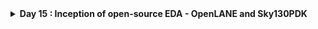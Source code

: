 <details>
  <Summary><strong> Day 15 : Inception of open-source EDA - OpenLANE and Sky130PDK</strong></summary>

# Contents
- [How to Talk to Computers](#how-to-talk-to-computers)
  - [Introduction to QFN-48 Package - Chip - Pads - Core - Die and IPs](#introduction-to-qfn--48-package--chip--pads--core--die-and-ips)
  - [Introduction to RISC-V](#introduction-to-risc--v)
    - [ISA (instruction Set Architecture)](#isa)
  - [From Software Applications to Hardware](#from-software-applications-to-hardware)   
- [SoC Design and OpenLANE](#soc-design-and-openlane)
  - [Introduction to all Components of open-source digital ASIC design](#introduction-to-all-components-of-open--source-digital-asic-design)
  - [Simplified RTL2GDS flow](#simplified-rtl2gds-flow)
  - [OpenLANE ASIC design flow](#openlane-detailed-asic-design-flow)
- [Openlane Installation](#openlane-installation)
  - [Steps to build OpenLANE](#steps-to-build-openlane)
  - [Steps to run OpenLANE for spm design](#steps-to-run-openlane)
- [Openlane Flow for picorv32a design](#openlane-flow-for-picorv32a-design)
  - [Directory Structure](#directory-structure)
  - [Clone the Repo](#clone-repo)
  - [Build PDKs from Source](#build-pdks)
  - [OpenLANE Synthesis for picorv32a](#openlane-synthesis)
- [Chip Floor planning considerations](#chip-floor-planning-considerations)
  - [Utilization factor and aspect ratio](#utilization-factor-and-aspect-ratio)
  - [Pre-placed cells](#cencept-of-pre--placed-cells)
  - [De-coupling Capacitors](#de--coupling-capacitors)
  - [Power planning](#power-planning)
  - [Pin-placement and logical cell placement blockage](#pin--placement-and-logical-cell-placement-blockage)

<a id="how-to-talk-to-computers"></a>
# How to Talk to Computers

<a id="introduction-to-qfn--48-package--chip--pads--core--die-and-ips"></a>
## Introduction to QFN-48 Package - Chip - Pads - Core - Die and IPs

**Package:** In any embedded board we have seen, the part of the board we consider as the chip is only the PACKAGE of the chip which is nothing but a protective layer or packet bound over the actual chip and the actual manufatured chip is usually present at the center of a package wherein, the connections from package is fed to the chip by WIRE BOUND method which is none other than basic wired connection.

![Alt Text](images/1.png)

The architecture inside the arduino chip is shown below

![Alt Text](images/2.png)

### QFN-48 (Quad Flat No-Leads) Package
The QFN-48 is a compact, high-performance IC package offering 48 solder-able pads on a 7 mm × 7 mm footprint. Its leadless “no-leads” design minimizes PCB real estate while providing excellent thermal and electrical characteristics.

The architecture inside the processor/ Soc is shown below. Various packages are available and the chip is present inside the package as shown in the diagram below.

![Alt Text](images/3_package_example.png)

**Key Features:**
- Leadless Design: Ultra-low profile; ideal for space-constrained PCBs
- 48 Connection Pads: Rich I/O for complex systems
- Compact Size: 7 mm × 7 mm footprint
- Thermal Efficiency: Exposed pad and copper slug optimize heat dissipation
- Electrical Performance: Low parasitic inductance and resistance

**Common Applications:**
- Microcontroller and microprocessor modules
- Wireless RF front-ends
- Power-management ICs
- High-density sensor interfaces
- Precision data-converter packages

**Chip Overview**
- Integrated circuit is the one in which thousand of gates ,resistors and capacitors are fabricated into it.An IC act as a memory,timer,counter ,amplifier etc.The main advantage of Ic is they are small in size and when comes to the functionality they does the best job.They are availabel in the form of packages.

**Core Functional Blocks:**
- Processing Units: One or more CPU cores (e.g., RISC-V, ARM) execute instructions and control data flow.
- Memory: SRAM, ROM, or flash cells store code, data, and configuration.
- I/O Interfaces: Digital GPIOs, high-speed serial links (QSPI, UART), and analog converters connect to the outside world.

The boundaries of the chip is connected to the pins present in the boundaries of the package.
![Alt Text](images/4.png)
![Alt Text](images/5.png)

**Chip Components Overview**
1. **Pads:** Small metal lands on the package periphery. Serve as the electrical interface between PCB traces and on-die interconnect
2. **Core:** Central silicon region containing CPU, bus fabric, and on-chip peripherals. Floorplanned for optimal timing, power, and area
3. **Die:** The complete silicon piece before packaging. Contains all active circuits, passive components, and metal routing layers

  
![Alt Text](images/6_risc-v_soc.png)

- In the above figure IP represents the Intellectual Property (IP) which are specific foundary. RISC-V and SRAM are the macros which are placed inside core. In the area surrounding the core I/O cells are placed. Physical design is the step which is used to place Intellectual Property (IP) and macros inside the core area.

- **Foundry IPs:** Pre-characterized circuit blocks supplied by the foundry. Delivered as GDSII, LEF/DEF and timing libraries, these IPs accelerate design by providing plug-and-play analog and mixed-signal functionality.

- **Macros:** Macros are large functional blocks designed by the SoC team (or third-party vendors) to meet specific on-chip requirements - such as custom SRAM banks, DMA controllers, or specialized accelerators.

### Macros vs. Foundry IPs Comparison

Below is a side-by-side comparison of in-house **macros** and **foundry IPs**, formatted as a GitHub-friendly Markdown table.

| **Feature**           | **Macros**                                                                                                                                  | **Foundry IPs**                                                                                                                           |
|-----------------------|----------------------------------------------------------------------------------------------------------------------------------------------|--------------------------------------------------------------------------------------------------------------------------------------------|
| **Definition**        | Pre-implemented functional blocks (e.g., custom SRAM banks, DMA controllers, accelerators) integrated at the subsystem level                  | Pre-characterized, silicon-proven blocks (e.g., ADC, PLL, high-speed PHYs) provided by the foundry                                           |
| **Source**            | Designed in-house or by third-party IP vendors                                                                                               | Developed, validated, and licensed directly by semiconductor foundries (e.g., TSMC, GlobalFoundries)                                        |
| **Complexity**        | Medium to high (e.g., custom logic, large memories, specialized accelerators)                                                                 | Can range from basic I/O cells to complex analog/digital subsystems (e.g., USB PHY, DDR PHY, PLL)                                           |
| **Customization**     | Highly configurable—parameters and micro-architecture can be tuned for specific power, performance, or area (PPA) goals                        | Limited parameterization—typically voltage range, bit-width, or process corner settings                                                      |
| **Integration Scope** | Integrated and verified at the SoC-level context (requires SoC-wide DRC/LVS, STA, and co-simulation with surrounding logic)                 | Delivered as “black-box” models (GDSII, LEF/DEF, Liberty) ready for drop-in use, requiring minimal SoC-level integration effort             |
| **Verification**      | Must be validated within the SoC—DRC/LVS, STA, power analysis, and functional verification in target use-cases                                | Pre-verified by the foundry across multiple PVT corners, including DRC, LVS, timing, and reliability tests                                   |
| **Purpose**           | Tailored to unique design requirements—e.g., low-power accelerators, custom memories, on-chip bus controllers                                 | Accelerate time-to-market by reusing proven, reusable building blocks, reducing design risk and development time                             |



<a id="introduction-to-risc--v"></a>
## Introduction to RISC-V
<a id="isa"></a>
### ISA (instruction Set Architecture)
The ISA is the “language” of the computer - the interface through which software talks to hardware. When you write C code, it must be executed on a specific processor layout. First, the compiler translates your C into RISC-V assembly; next, an assembler converts that into binary machine code, which is then fed to the processor to produce the required output.

Between the abstract RISC-V specification and the physical layout, we use a hardware description language (HDL) such as Verilog or VHDL. In this flow, the RTL description implements the RISC-V ISA, and that RTL is then synthesized and placed-and-routed to generate the final silicon layout.
![Alt Text](images/isa.png)

<a id="from-software-applications-to-hardware"></a>
## From Software Applications to Hardware
To run a software application on real silicon, high-level code must be transformed—step by step—into transistor-switching signals.  In modern systems this chain looks like:
1. **Application Software**  
   Written in C, C++, Java, etc., and used to implement user-facing functionality (e.g., a web browser or stopwatch).

2. **System Software**  
   Acts as the bridge between your app and the bare metal:
   - **Operating System (OS)**  
     Manages I/O, memory allocation, system calls, and resource scheduling.  
   - **Compiler**  
     Translates your high-level source into target-specific assembly (e.g., RISC-V instructions).  
   - **Assembler**  
     Converts that assembly into binary machine code, ready for the processor.  

3. **Instruction Set Architecture (ISA)**  
   The ISA (here, **RISC-V**) defines the exact binary opcodes your CPU core understands—this is the “language” in which your compiled code speaks to the hardware.

4. **Hardware Description & RTL**  
   A Hardware Description Language (HDL) like Verilog implements the ISA at the register-transfer level (RTL), describing how each instruction maps to flip-flops, adders, and control logic.

5. **Physical Design**  
   RTL is synthesized into a gate-level netlist, then placed, routed, and finally taped out in silicon.

![Alt Text](images/sys_sw.png)

**Example: Stopwatch App on RISC-V**
For example, consider a **stopwatch app** running on a **RISC-V core**. The user writes a simple function in C to implement timekeeping logic (hours, minutes, seconds). This high-level application code is first handled by the **system software**, including:

- **Operating System (OS)**:  
  Manages low-level operations like memory allocation, I/O handling, and system calls (e.g., `sleep()` and `clear()` in the C code).

- **Compiler**:  
  Translates the high-level C code into **RISC-V-specific assembly instructions** tailored to the target architecture.

- **Assembler**:  
  Converts the human-readable assembly code into **binary machine instructions**.

- **Linker**:  
  Combines all object files and dependencies into the final **`.exe` or binary executable**.

This **machine-level binary** is then fed to the **hardware layer**, where it is executed by the RISC-V processor. In physical design workflows, these binary instructions are synthesized and mapped into a **chip layout** using tools like:

- **OpenLane** – For RTL-to-GDSII flow
- **Sky130 PDK** – A 130nm open-source process design kit

Finally, the generated **layout is fabricated into silicon**, producing a chip that can independently execute the stopwatch functionality at the hardware level.

This demonstrates the full-stack hardware design flow:  
**from software → to compiler → to silicon.**

![Alt Text](images/stop_watch.png)

For the above stopwatch the below figure shows the input and output of the compiler and assembler.

![Alt Text](images/stop_watch_2.png)

This image demonstrates the complete transformation of a machine instruction (e.g., add x6, x10, x6) into real, executable hardware logic. At the top, the instruction is part of a RISC-V program defined by the Instruction Set Architecture (ISA) — the abstract interface between software and hardware. The assembler converts these instructions into binary machine code (e.g., 010001101...), which is then interpreted by the RTL (Register Transfer Level) hardware description written in Verilog. This RTL is synthesized into a gate-level netlist, comprising logic gates like NAND, NOR, and flip-flops. Finally, the logic is placed and routed into a physical layout on silicon — shown at the bottom right — where real transistors switch to implement the behavior defined by the instruction. This showcases how a single line of code flows from abstract software into concrete hardware functionality.

![Alt Text](images/stop_watch_3.png)


<a id="soc-design-and-openlane"></a>
# SoC Design and OpenLANE

<a id="introduction-to-all-components-of-open--source-digital-asic-design"></a>
## Introduction to all Components of open-source digital ASIC design
![Alt Text](images/open_source_digital_asic_design_1.png)
In a state-of-the-art digital ASIC design methodology, three categories of inputs converge within EDA toolchains to yield a manufacturable layout and GDSII database:
- RTL IP's
- EDA Tools
- PDK Data

**What is PDK?**
- Process Design Kit (PDK) is the collection of files used to model a fabrication process for the EDA tools used to design an IC. Typical PDK components include:
  - Process design rules: DRC, LVS, PEX
  - Device Models : SPICE models for transistors, diodes, capacitors, resistors, etc.  
  - Digital Standard Cell Libraries: Liberty (.lib) timing models, LEF abstract views, GDSII layouts for each cell  
  - I/O libraries: Specialized cells for pads, ESD protection, level shifters, SERDES PHYs, etc.
- PDK serves as the interface between the FAB and the designers.

![Alt Text](images/open_source_digital_asic_design_2.png)

<a id="simplified-rtl2gds-flow"></a>
## Simplified RTL2GDS flow

This diagram illustrates the core steps in a typical RTL-to-GDSII ASIC implementation flow, using your RTL source and the foundry’s PDK as primary inputs:

![Alt Text](images/open_source_digital_asic_design_3.png)

1. **RTL Synthesis:** Map RTL (Verilog/VHDL) into a gate-level netlist using the standard-cell library from the PDK. Perform technology mapping, logic optimization, and area/timing trade-offs.

![Alt Text](images/synthesis.png)
![Alt Text](images/synthesis_1.png)
3. **Floor & Power Planning:** Partitions the chip area, places key components (macros/IPs), and defines the power grid and I/O pad placement. This step aims to reduce power consumption and improve signal integrity by optimizing physical layout.

![Alt Text](images/chip_fp.png)
![Alt Text](images/fp.png)
![Alt Text](images/pp.png)

4. **Placement:** Assigns physical locations to standard cells, targeting minimal wirelength, low signal delay, and better area utilization. A well-placed design improves performance, reduces congestion, and eases routing complexity.

![Alt Text](images/plc.png)

Global placement provide approximate locations for all cells based on connectivity but in this stage the cells may be overlapped on each other and in detailed placement the positions obtained from global placements are minimally altered to make it legal (non-overlapping and in site-rows)

![Alt Text](images/plc_1.png)

6. **Clock Tree Synthesis (CTS):** Builds a clock distribution network to deliver the clock signal uniformly to all sequential elements like flip-flops and registers. CTS ensures minimal skew, balanced paths, and robust clock propagation.

![Alt Text](images/cts_1.png)

8. **Routing:** Connects all placed components based on netlist connectivity. The router optimizes wire paths for signal integrity, avoids congestion, and satisfies design rule constraints set by the foundry.

![Alt Text](images/routing.png)

skywater PDK has 6 routing layers in which the lowest layer is called the local interconnect layer which is a Titanium Nitride layer the following 5 layers are all Aluminium layers.

![Alt Text](images/routing_1.png)

9. **Sign-off:** Final validation stage - Timing analysis, Power analysis and Physical verification

![Alt Text](images/signoff.png)

11. **GDSII File Generation:** Produces the GDSII file containing all physical layout data. This file is used by foundries to generate photomasks and manufacture the silicon chip. The GDSII is essentially the final blueprint for chip fabrication.

<a id="openlane-detailed-asic-design-flow"></a>
## OpenLANE ASIC design flow
![Alt Text](images/open_lane_1.png)

OpenLANE flow is an automated RTL2GDSII flow where all required tools are embedded into it and you have complete control of each process. We control them by using env variables which will be discussed at each stage since they are unique for each of them. This OpenLANE flow is specially designed for no human interaction based RTL2GDSII flow. Hence we have automated mode and interactive mode to run the OpenLANE flow. 

- Designing an ASIC is a complex and fascinating process that entails various steps, from idea to the fabrication data.
- This process is filled with engineering challenges that require expertise and attention to detail. The entire process requires significant expertise and experience in chip design and can take several months to complete.
- The ASIC design flow is crucial to ensure successful ASIC design. It is based on a comprehensive understanding of ASIC specifications, requirements, low-power design, and performance.
- Engineers can streamline the process and meet crucial time-to-market goals by following a proven ASIC design flow.
- Each stage of the ASIC design cycle is supported by powerful EDA (Electronic Design Automation) tools that facilitate the implementation of the design. The following are examples of steps needed to realize an ASIC.

- **Design Entry**: In this step, the logic design is described using a Hardware Description Language (HDL) like System Verilog. Typically, the description is done at the data flow (Register Transfer) or behavioral levels.

- **Functional Verification**: It is essential to catch design errors early on. The description must be checked against the requirements, which can be done through simulation or formal methods. Functional verification is performed on the RTL description as well as the netlists generated by the following steps.

- **Synthesis:** In this step, the HDL description is converted into a circuit of the logic cells called the Netlist.

- **Layout/Physical Synthesis:** Also called Physical Implementation. In this step, the logic circuit is converted into a layout of the photo masks used for fabrication. This complex step involves several sub-steps typically automated using its flow. These steps include Floorplanning, Placement, Clock-tree synthesis and Routing. Because Placement and Routing are the most time-consuming operations, sometimes we refer to this step as “Placement and Routing”, or PnR.

- **Signoff:** marks the final stage in the rigorous journey of an ASIC’s design; it ensures your creation functions flawlessly, operates efficiently, and ultimately delivers on its promise before sending your chip blueprint off to be carved in silicon.

![Alt Text](images/OL.png)


![Alt Text](images/OL_pnr.png)
![Alt Text](images/OL_antenna_rule_violations.png)
![Alt Text](images/OL_antenna_rule_violations_1.png)
![Alt Text](images/OL_antenna_rule_violations_2.png)
![Alt Text](images/OL_signoff_1.png)
![Alt Text](images/OL_signoff_2.png)


<details>
  <Summary><strong> Openlane Installation and spm</strong></summary>

<a id="openlane-installation"></a>
# Openlane Installation

- Steps to install OpenLane and all its dependencies on an Ubuntu system using an automated build script.
- The scripts in this repo are :
  - `openlane_script.sh` : It is a standalone script that installs OpenLane (latest version) and all its dependencies.
  - `openlane_script_wo_depends.sh` : It is a lighter version that works alongside the [vsdflow script](https://github.com/kunalg123/vsdflow), assuming some tools are already pre-installed.

<a id="steps-to-build-openalne"></a>
## Steps to build OpenLANE

1. `git clone https://github.com/nickson-jose/openlane_build_script`
2. `sudo -i` #switch to root user (or have root user password ready).
3. Change directory to where openlane_build_script folder was cloned. `cd /path/to/openlane_build_script`
4. Execute the script as below:

      - **For standalone build**
       
        - `chmod 775 openlane_script.sh`
        - `./openlane_script.sh`
     
      - **For build in conjunction with vsdflow**
       
        -  Copy the `openlane_script_wo_depends.sh` to vsdflow folder.
        - `chmod 775  openlane_script_wo_depends.sh`
        - `./openlane_script_wo_depends.sh`
      
5. This script would create following directory structure:

- **For build in conjunction with vsdflow**
```bash 
vsdflow/
  └── work
     └── tools
      ├── cmake-3.13.0
      ├── cmake-3.13.0.tar.gz
      ├── graywolf
      ├── magic-8.3.50
      ├── magic-8.3.50.tgz
      ├── netgen-1.5.134
      ├── netgen-1.5.134.tgz
      ├── openlane_working_dir
      ├── OpenSTA
      ├── OpenTimer
      ├── qflow-1.3.17
      ├── qflow-1.3.17.tgz
      ├── qrouter-1.4.59
      ├── qrouter-1.4.59.tgz

```
- **For standalone build**
 ```bash  
 Desktop/
 ...
  └── work
    └── tools 
        └── openlane_working_dir
         |__ Openlane
                       
```              

![Alt Text](images/1_openlane_script_Sh.png)
![Alt Text](images/2_build_done.png)

<a id="steps-to-run-openalne"></a>
## Steps to run OpenLANE

1. Go to /path/to/openlane (i.e., ~/work/tools/openlane_working_dir/Openlane)
2. There are two ways of invoking openlane. The easiest of the two would be:
   - `make mount`

   The second way would be to explicitly specify the path to PDK_ROOT and OPENLANE_IMAGE_NAME and invoking docker with these inputs
   - `export PDK_ROOT=<absolute path to where skywater-pdk and open_pdks reside>`
   - `export OPENLANE_IMAGE_NAME=<docker image name>`
   - `docker run -it -v $(pwd):/openlane -v $PDK_ROOT:$PDK_ROOT -e PDK_ROOT=$PDK_ROOT -u $(id -u $USER):$(id -g $USER) $OPENLANE_IMAGE_NAME`
   
3. **Note:** If you face "permission denied" during docker invocation in setup or in above step, do refer below link to resolve:
   - [Fix Docker Permission Denied Issue](https://stackoverflow.com/questions/48957195/how-to-fix-docker-got-permission-denied-issue)

4. `./flow.tcl -design spm`
(the above flow.tcl command will run RTL2GDS flow for design named "spm". Same can be done for other designs which are present in ~/work/tools/openlane_working_dir/Openlane/designs)

5. Refer to: https://github.com/efabless/openlane for detailed instructions.


![Alt Text](images/3_run_openlane_for_spm.png)
![Alt Text](images/4_run_openlane_spm_done.png)


### Calculation of Flop Ratio and DFF % from synthesis statistics report file

```math
Flop\ Ratio = \frac{63}{253} = 0.249011
```
```math
Percentage\ of\ DFF's = 0.249011 * 100 = 24.9011\ \%
```

![Alt Text](images/6_synth_pre_stat.png)

![Alt Text](images/5_synth_stat.png)

</details>

<a id="openlane-flow-for-picorv32a-design"></a>
# OpenLANE flow for picorv32a Design

<a id="directory-structure"></a>
## OpenLANE Directory Structure:
```bash
├── OpenLane             -> directory where the tool can be invoked (run docker first)
│   ├── designs          -> All designs must be extracted from this folder
│   │   │   ├── picorv32a -> Design used as case study for this workshop
│   |   |   ├── ...
|   |   ├── ...
├── pdks                 -> contains pdk related files 
│   ├── skywater-pdk     -> all Skywater 130nm PDKs
│   ├── open-pdks        -> contains scripts that makes the commerical PDK (which is normally just compatible to commercial tools) to also be compatible with the open-source EDA tool
│   ├── sky130A          -> pdk variant made especially compatible for open-source tools
│   │   │  ├── libs.ref  -> files specific to node process (timing lib, cell lef, tech lef) for example is `sky130_fd_sc_hd` (Sky130nm Foundry Standard Cell High Density)  
│   │   │  ├── libs.tech -> files specific for the tool (klayout,netgen,magic...)
```

<a id="clone-repo"></a>
**Step 1: Clone the Repo**
- To get started, clone the required files and project setup from the following GitHub repository:

```bash
git clone https://github.com/fayizferosh/soc-design-and-planning-nasscom-vsd
```
- This repository contains all the necessary resources, scripts, and design files to follow along with the OpenLANE-based Advanced Physical Design flow, including the picorv32a case study.

<a id="build-pdks"></a>
**Step 2: Build PDKs from Source**
- To build and [install the OpenPDKs](https://github.com/RTimothyEdwards/open_pdks) (Process Design Kits) for the Sky130 process node, follow these steps:

```bash
git clone https://github.com/RTimothyEdwards/open_pdks.git
cd open_pdks
./configure --enable-sky130-pdk
make
sudo make install
```

![Alt Text](images/1_1_building_openpdks_done.png)

![Alt Text](images/1_building_pdks_frm_source.jpg)


<a id="openlane-synthesis"></a>
**Step 3: Run OpenLANE Synthesis Flow for `picorv32a` design**
1. Export the PDK_ROOT variable to point to your sky130A PDK
```bash
export PDK_ROOT=/home/sdudigani/soc-design-and-planning-nasscom-vsd/Desktop/work/tools/openlane_working_dir/pdks/
```
2. Change directory to the OpenLANE flow working directory
```bash
cd ~/soc-design-and-planning-nasscom-vsd/Desktop/work/tools/openlane_working_dir/openlane/
```
3. (Optional) Alias the docker command to simplify OpenLANE invocation
```bash
alias docker='docker run -it -v $(pwd):/openLANE_flow -v $PDK_ROOT:$PDK_ROOT -e PDK_ROOT=$PDK_ROOT -u $(id -u $USER):$(id -g $USER) efabless/openlane:v0.21'
```
4. Launch the Docker container (OpenLANE interactive shell)
```bash
docker
```
5. Once inside the Docker container, launch the OpenLANE interactive shell using:
```bash
./flow.tcl -interactive
```

![Alt Text](images/2_launch_openlane_intercative_shell.png)

6. Run the OpenLANE Synthesis Flow Commands from the Interactive Shell for picorv32a design
  - Load the required OpenLANE package for proper functionality and prepare the design (creates necessary directory structure, config files, and copies RTL files)
  
  ```bash
  package require openlane 0.9
  prep -design picorv32a
  ```
  ![Alt Text](images/3_prep_design_picorv32a.png)

  -  Run `synthesis`
  
  ```bash
  run_synthesis
  ```

**Error:**
You may encounter the following error:
```bash
% run_synthesis
[INFO]: Running Synthesis...
[INFO]: current step index: 1
ERROR: TCL interpreter returned an error: can't read "::env(SYNTH_CAP_LOAD)": no such variable
[ERROR]: during executing: "yosys -c /openLANE_flow/scripts/synth.tcl -l /openLANE_flow/designs/picorv32a/runs/17-07_20-29/logs/synthesis/1-yosys.log |& tee >&@stdout"
[ERROR]: Exit code: 1
[ERROR]: Last 10 lines:
child process exited abnormally

[ERROR]: Please check yosys  log file
[ERROR]: Dumping to /openLANE_flow/designs/picorv32a/runs/17-07_20-29/error.log
[INFO]: Calculating Runtime From the Start...
[INFO]: Flow failed for picorv32a/17-07_20-29 in 0h8m41s
[INFO]: Generating Final Summary Report...
[INFO]: Design Name: picorv32a
Run Directory: /openLANE_flow/designs/picorv32a/runs/17-07_20-29
Source not found.
----------------------------------------

LVS Summary:
Source: /openLANE_flow/designs/picorv32a/runs/17-07_20-29/results/lvs/picorv32a.lvs_parsed.gds.log
Source not found.
----------------------------------------

Antenna Summary:
No antenna report found.
[INFO]: check full report here: /openLANE_flow/designs/picorv32a/runs/17-07_20-29/reports/final_summary_report.csv
[ERROR]: Flow Failed.
```

![Alt Text](images/4_synth_error.png)

**Reason:** OpenLane’s synthesis script expected an environment variable called `SYNTH_CAP_LOAD` but didn’t find it in the design’s `config.tcl`. That variable is used to size cells based on a target load capacitance (in fF) during Yosys synthesis.

**Fix:**
Inside interactive session run the following:
```bash
# inside the interactive prompt, before "run_synthesis"
set ::env(SYNTH_CAP_LOAD) 5.0
run_synthesis
```

Note: Here `5.0` means “target `5 fF` per output pin.” We can tune that up or down depending on the speed/area goals.

[OR]

Add the env variable to /openlane/designs/picorv32a/config.tcl, save and re-run the flow.

`set ::env(SYNTH_CAP_LOAD) 5.0`
![Alt Text](images/5_synth_successful_with_cap_load_5.png)

`set ::env(SYNTH_CAP_LOAD) 10.0`
![Alt Text](images/5_synth_successful_with_cap_load_10.png)

`set ::env(SYNTH_CAP_LOAD) 30.0`
![Alt Text](images/5_synth_successful_with_cap_load_30.png)

9. View the Yosys Synthesis Report
```bash
gvim ~/soc-design-and-planning-nasscom-vsd/Desktop/work/tools/openlane_working_dir/openlane/designs/picorv32a/runs/17-07_20-29/results/synthesis/picorv32a.synthesis.v
```

**Synthesized Netlist**
![Alt Text](images/6_synthesis_netlist.png)


```bash
cd ~/soc-design-and-planning-nasscom-vsd/Desktop/work/tools/openlane_working_dir/openlane/designs/picorv32a/runs/17-07_20-29/reports/synthesis/
gvim 2-1-yosys_4.stat.rpt
```
**Statistics**
![Alt Text](images/7_yosys_synth_stat.png)


### Flop Ratio and DFF % Calculation from Synthesis Statistics Report File

Total Cells = 14871
DFF Cells = 1613

```math
Flop\ Ratio = \frac{DFFs}{Total Cells}   =   \frac{1613}{14871} = 0.10846
```

# Good Floorplan vs Bad Floorplan - Library cells 

<details>
  <Summary><strong> Chip Floor planning considerations</strong></summary>
  
<a id="chip-floor-planning-considerations"></a>
# Chip Floor planning considerations

<a id="utilization-factor-and-aspect-ratio"></a>
## Utilization factor and aspect ratio
**Define width and height of core and die:**
- Let us consider a minimal design consisting of two flip-flops (FF) feeding two standard-cell gates (A1, O1). The netlist defines connectivity but says nothing about physical dimensions.
![Alt Text](images/1_eg_netlist.png)

- Enclose each logical element in a rectangular “footprint.” For rough estimation, we assume every cell (FF or gate) is a 1 unit × 1 unit square.
![Alt Text](images/2_phy_dimensions.png)

By convention:
- Standard cell = 1 unit × 1 unit → 1 unit²
- Flip-flop = 1 unit × 1 unit → 1 unit²
![Alt Text](images/3_std_cell_area.png)

- Tile the four 1 unit² blocks into a 2×2 array.
  - Core width = 2 units
  - Core height = 2 units
  - Core area = 4 unit²
![Alt Text](images/4_rough_min_area_cal_of_netlist.png)

The above figure shows the rough calculation of minimum area that is occupied bu the netlist.

- **Core:** the region containing all standard cells (our 2×2 tile).
- **Die:** the die includes the core plus I/O pads, power rings, and metal guard-bands.
- **Wafer:** multiple dice are fabricated together on a circular wafer.
![Alt Text](images/5_core_die_in_chip.png)

![Alt Text](images/6_uti_formula.png)

- In this example, the four blocks completely occupy the core area (4 unit² occupied / 4 unit² total = 1.0 → 100 %).
![Alt Text](images/7_uti_cal.png)

**Note:** Real designs typically target 60–80 % utilization to leave room for routing nets, filler cells, and power straps etc.

- **Aspect ratio** wiil decide the size and shape of the chip. It is the ratio of vertical routing resources to the horizontal routing resources. If its value is 1 then the chip is in square shape and if it is greater than 1 then the chip is in rectangular shape.

$$  
\text{Aspect Ratio}
\=\
\frac{\text{Height of the core area}}
     {\text{Width of the core area}}
$$

- **Core Utilization** defines the area occupied by macros, standard cells and other cells. If Core utilisation is 70% - 70% of core area is used for placing the standard cells, macros and other cells while remaining 30% can be used for routing. In other words it is the area occupied by the netlist.

$$  
\text{Utilization Factor}
\=\
\frac{\text{Area Occupied by Netlist}}
     {\text{Total Core Area}}
$$

![Alt Text](images/8_uti25_aspectration1.png)

<a id="cencept-of-pre--placed-cells"></a>
## Pre-placed cells
- Before running automated placement & routing (APR), we often “pre-place” large or critical blocks (IPs) at fixed locations.
- **Pre-placed cells** are large timing-critical blocks (like memories, clock-gating cells, or custom macros) that are fixed at specific locations in design floorplan before running automated placement and routing. By “black-boxing” each block - exposing only its I/O pins and hiding its internal gates they are ensured that APR treats it as a fixed macro, giving us predictable timing, power-grid alignment, and routing channels around those anchored blocks.

![Alt Text](images/preplaced_cells_1.png)
![Alt Text](images/preplaced_cells_2.png)
![Alt Text](images/preplaced_cells_3.png)
![Alt Text](images/preplaced_cells_4.png)

- Functionality of pre-placed cells is implemented only once and APR tools do not alter their locations.
- The location of pre-placed cells are defined depending upon the design scenario or background.

![Alt Text](images/preplaced_cells_5.png)

<a id="de--coupling-capacitors"></a>
## De-coupling Capacitors

- Decouples the circuit from the V<sub>DD</sub> rail.
- Reduce Zpdn for the required frequencies of operation
- Serve as a charge reservoir for the switching current demands that the VDD rail cannot satisfy.
- Surround pre-placed cells with Decaps to compensate for the switching current demands (di/dt)

![Alt Text](images/decap_1.png)

<a id="power-planning"></a>
## Power planning

 - SSN
   - L*di/dt
     * Discharging : Ground bounce
     * Charging    : Voltage Droop
   - **Solution:** Reduce the Vdd/ Vss parasitics ->
     * Power grid
     * Multiple VDD, VSS pins/ balls 

![Alt Text](images/powerplan_3.png)

![Alt Text](images/powerplan_4.png)

![Alt Text](images/powerplan_5.png)


<a id="pin--placement-and-logical-cell-placement-blockage"></a>
## Pin-placement and logical cell placement blockage

![Alt Text](images/pin_plc_1.png)
![Alt Text](images/pin_plc_2.png)
![Alt Text](images/pin_plc_3.png)
![Alt Text](images/pin_plc_4.png)
![Alt Text](images/pin_plc_5.png)

<a id="die-area-in-microns"></a>
**Calculate the die area in microns from the values in floorplan def**

![Alt Text](images/7_spm_def.png)

- Die Area from spm.def 
    unit to micron scale: 1000 units = 1 micron
    Die area: (0 0) to (101850 112570)

- Calculated dimensions:
    Die width = 101850/1000 = 101.85 μm
    Die height = 112570/1000 = 112.57 μm
    Die Area = 101.85 μm × 112.57 μm = 11465.2545 µm²

<a id="view-test-design-outputs"></a>
**Viewing Test Design Outputs**
- Open the spm.gds using KLayout

```bash
klayout /home/sdudigani/openlane_build_script/work/tools/openlane_working_dir/OpenLane/designs/spm/runs/RUN_2025.07.12_21.05.18/results/final/gds/spm.gds
```
![Alt Text](images/klayout_1.png)

</details>

<a id="floorplan-using-openlane-for-picorv32a"></a>
# Floorplanning using OpenLANE for `picorv32a`

floorplan.tcl
config.tcl

1. Run floorplan using OpenLANE and view the def in magic
```bash
run_floorplan
```

![Alt Text](images/run_fp_details.png)

**Errors during Floorplan**

![Alt Text](images/8_run_floorplan_error.png)

![Alt Text](images/fp_common_pdn_error.png)

**View Floorplan DEF in Magic**
Run the following in a new terminal:

```bash
cd ~/soc-design-and-planning-nasscom-vsd/Desktop/work/tools/openlane_working_dir/openlane/designs/picorv32a/runs/18-07_00-11/results/floorplan/
magic -T ~/soc-design-and-planning-nasscom-vsd/Desktop/work/tools/openlane_working_dir/pdks/sky130A/libs.tech/magic/sky130A.tech lef read ../../tmp/merged.lef def read picorv32a.floorplan.def &
```

![Alt Text](images/fp_done_picorv32a.png)

- Slect an object in the floorplan from magic window.
- Go to the tkcon main window.
- Type `what` as shown in the image below.
- The tkcon window will show the details of the selected object.

![Alt Text](images/fp_done_picorv32a_tkmain_select_cell_what.png)

2. Calculate the die area in microns from the values in floorplan def

![Alt Text](images/fp_def_picorv32a.png)

From floorplan def we can say that-

```math
1000\ Unit\ Distance = 1\ Micron
```
```math
Die\ width\ in\ unit\ distance = 660640 - 0 = 660640
```
```math
Die\ height\ in\ unit\ distance = 671360 - 0 = 671360
```
```math
Distance\ in\ microns = \frac{Value\ in\ Unit\ Distance}{1000}
```
```math
Die\ width\ in\ microns = \frac{660640}{1000} = 660.640\ Microns
```
```math
Die\ height\ in\ microns = \frac{671360}{1000} = 671.360\ Microns
```
```math
Area\ of\ die\ in\ microns = 660.640 * 671.360 = 443527.27\ Square\ Microns
```

```math
Percentage\ of\ DFF's = \frac{DFFs} {Total cells} X 100 = 0.108846 X 100 = 10.846%
```


